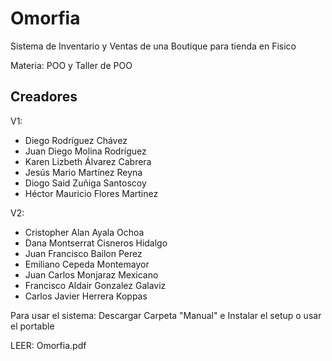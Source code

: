 # Omorfia
<p>Sistema de Inventario y Ventas de una Boutique para tienda en Fisico</p>
<p>Materia: POO y Taller de POO</p>

## Creadores
<p>V1:</p>
<ul>
  <li>Diego Rodríguez Chávez</li>
  <li>Juan Diego Molina Rodríguez</li>
  <li>Karen Lizbeth Álvarez Cabrera</li>
  <li>Jesús Mario Martínez Reyna</li>
  <li>Diogo Said Zuñiga Santoscoy</li>
  <li>Héctor Mauricio Flores Martinez</li>
</ul>
<p>V2:</p>
<ul>
  <li>Cristopher Alan Ayala Ochoa</li>
  <li>Dana Montserrat Cisneros Hidalgo</li>
  <li>Juan Francisco Bailon Perez</li>
  <li>Emiliano Cepeda Montemayor</li>
  <li>Juan Carlos Monjaraz Mexicano</li>
  <li>Francisco Aldair Gonzalez Galaviz</li> 
  <li>Carlos Javier Herrera Koppas</li>
</ul>
<p>Para usar el sistema: Descargar Carpeta "Manual" e Instalar el setup o usar el portable</p>
<p>LEER: <a href:"">Omorfia.pdf</a></p>
